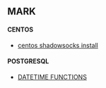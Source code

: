## MARK

#### CENTOS
+ [centos shadowsocks install](https://github.com/lozye/lozye.github.io/blob/master/shadowsocks-libev.sh)

#### POSTGRESQL
+ [DATETIME FUNCTIONS](https://www.postgresql.org/docs/9.3/functions-datetime.html)
